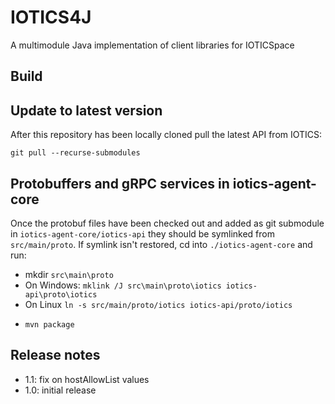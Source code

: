 # IOTICS4J

A multimodule Java implementation of client libraries for IOTICSpace

## Build

## Update to latest version

After this repository has been locally cloned pull the latest API from IOTICS: 

`git pull --recurse-submodules`

## Protobuffers and gRPC services in iotics-agent-core

Once the protobuf files have been checked out and added as git submodule in `iotics-agent-core/iotics-api` 
they should be symlinked from `src/main/proto`.
If symlink isn't restored, cd into `./iotics-agent-core` and run:
- mkdir `src\main\proto`
- On Windows: `mklink /J src\main\proto\iotics iotics-api\proto\iotics`
- On Linux `ln -s src/main/proto/iotics iotics-api/proto/iotics`

* `mvn package`

## Release notes

* 1.1: fix on hostAllowList values
* 1.0: initial release